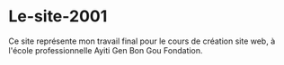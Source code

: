# Le-site-2001
Ce site représente mon travail final pour le cours de création site web, à l'école professionnelle Ayiti Gen Bon Gou Fondation.
